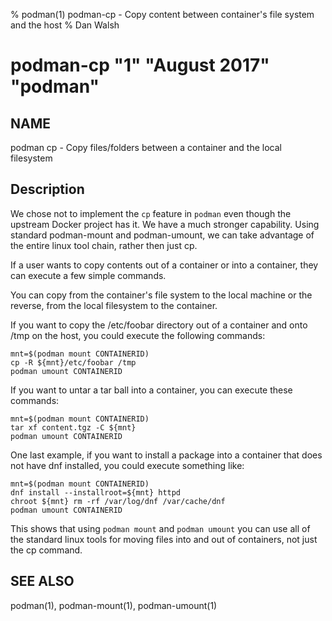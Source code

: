 % podman(1) podman-cp - Copy content between container's file system and the host
% Dan Walsh
# podman-cp "1" "August 2017" "podman"

## NAME
podman cp - Copy files/folders between a container and the local filesystem

## Description
We chose not to implement the `cp` feature in `podman` even though the upstream Docker
project has it. We have a much stronger capability.  Using standard podman-mount
and podman-umount, we can take advantage of the entire linux tool chain, rather
then just cp.

If a user wants to copy contents out of a container or into a container, they
can execute a few simple commands.

You can copy from the container's file system to the local machine or the
reverse, from the local filesystem to the container.

If you want to copy the /etc/foobar directory out of a container and onto /tmp
on the host, you could execute the following commands:

	mnt=$(podman mount CONTAINERID)
	cp -R ${mnt}/etc/foobar /tmp
	podman umount CONTAINERID

If you want to untar a tar ball into a container, you can execute these commands:

	mnt=$(podman mount CONTAINERID)
	tar xf content.tgz -C ${mnt}
	podman umount CONTAINERID

One last example, if you want to install a package into a container that
does not have dnf installed, you could execute something like:

	mnt=$(podman mount CONTAINERID)
	dnf install --installroot=${mnt} httpd
	chroot ${mnt} rm -rf /var/log/dnf /var/cache/dnf
	podman umount CONTAINERID

This shows that using `podman mount` and `podman umount` you can use all of the
standard linux tools for moving files into and out of containers, not just
the cp command.

## SEE ALSO
podman(1), podman-mount(1), podman-umount(1)
